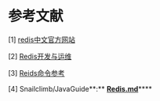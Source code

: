 # 参考文献

\[1\] [redis中文官方网站](http://www.redis.cn/)

\[2\] [Redis开发与运维](https://book.douban.com/subject/26971561/)

\[3\] [Reids命令参考](http://doc.redisfans.com/)

\[4\] Snailclimb/JavaGuide**:** [**Redis.md**](https://github.com/Snailclimb/JavaGuide/blob/master/docs/database/Redis/Redis.md)\*\*\*\*

